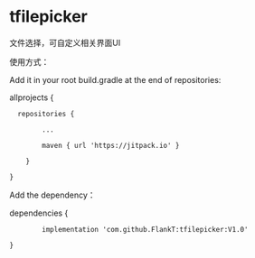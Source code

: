 # tfilepicker
文件选择，可自定义相关界面UI

使用方式：

Add it in your root build.gradle at the end of repositories:

allprojects {

	  repositories {
	  
			...
			
			maven { url 'https://jitpack.io' }
			
		}
		
	}
	
	
Add the dependency：

dependencies {

	        implementation 'com.github.FlankT:tfilepicker:V1.0'
		
	}
